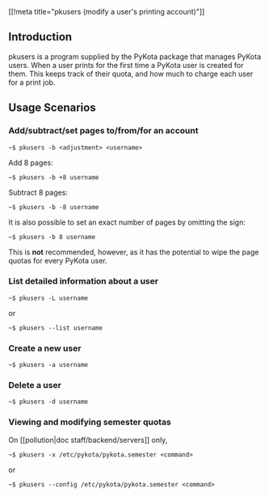 [[!meta title="pkusers (modify a user's printing account)"]]



## Introduction

pkusers is a program supplied by the PyKota package that manages PyKota users. When a user prints for the first time a PyKota user is created for them. This keeps track of their quota, and how much to charge each user for a print job.

## Usage Scenarios

### Add/subtract/set pages to/from/for an account

    ~$ pkusers -b <adjustment> <username>
Add 8 pages:

    ~$ pkusers -b +8 username
Subtract 8 pages:

    ~$ pkusers -b -8 username
It is also possible to set an exact number of pages by omitting the sign:

    ~$ pkusers -b 8 username
This is **not** recommended, however, as it has the potential to wipe the page
quotas for every PyKota user.

### List detailed information about a user

    ~$ pkusers -L username
or

    ~$ pkusers --list username

### Create a new user

    ~$ pkusers -a username

### Delete a user

    ~$ pkusers -d username

### Viewing and modifying semester quotas

On [[pollution|doc staff/backend/servers]] only,

    ~$ pkusers -x /etc/pykota/pykota.semester <command>
or

    ~$ pkusers --config /etc/pykota/pykota.semester <command>

